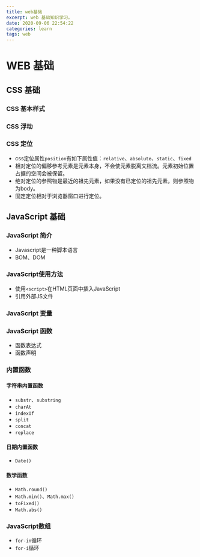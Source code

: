 ```yaml
---
title: web基础
excerpt: web 基础知识学习。
date: 2020-09-06 22:54:22
categories: learn
tags: web
---
```


# WEB 基础

## CSS 基础

### CSS 基本样式

### CSS 浮动

### CSS 定位

* css定位属性`position`有如下属性值：`relative`、`absolute`、`static`、`fixed`
* 相对定位的偏移参考元素是元素本身，不会使元素脱离文档流。元素初始位置占据的空间会被保留。
* 绝对定位的参照物是最近的祖先元素，如果没有已定位的祖先元素，则参照物为body。
* 固定定位相对于浏览器窗口进行定位。

## JavaScript 基础

### JavaScript 简介

* Javascript是一种脚本语言
* BOM、DOM

### JavaScript使用方法

* 使用`<script>`在HTML页面中插入JavaScript
* 引用外部JS文件

### JavaScript 变量

### JavaScript 函数

* 函数表达式
* 函数声明

### 内置函数

#### 字符串内置函数

* `substr`、`substring`
* `charAt`
* `indexOf`
* `split`
* `concat`
* `replace`

#### 日期内置函数

* `Date()`

#### 数学函数

* `Math.round()`
* `Math.min()`、`Math.max()`
* `toFixed()`
* `Math.abs()`

### JavaScript数组

* `for-in`循环
* `for-i`循环